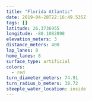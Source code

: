 ```yaml
---
title: "Florida Atlantic"
date: 2019-04-28T22:16:49.535Z
tags: []
latitude: 26.3736955
longitude: -80.1082898
elevation_meters: 3
distance_meters: 400
lap_lanes: 8
home_lanes: 8
surface_type: artificial
colors:
  - red
turn_diameter_meters: 74.91
turn_radius_b_meters: 38.72
steeple_water_location: inside
---
```

